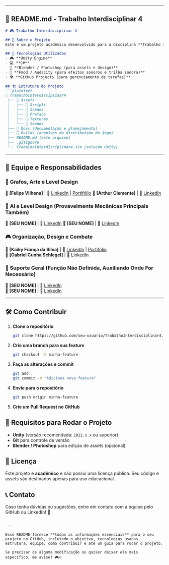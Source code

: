 

---

## 📜 **README.md** - Trabalho Interdisciplinar 4  

```md
# 🎮 Trabalho Interdisciplinar 4  

## 📌 Sobre o Projeto  
Este é um projeto acadêmico desenvolvido para a disciplina **Trabalho Interdisciplinar 4**, onde criaremos um jogo utilizando a **Unity Engine**. O objetivo do projeto é aplicar conceitos aprendidos ao longo do curso, incluindo desenvolvimento de jogos, programação, design e otimização.

## 🚀 Tecnologias Utilizadas  
- 🎮 **Unity Engine**  
- 💻 **C#**  
- 🎨 **Blender / Photoshop (para assets e design)**  
- 🎵 **Fmod / Audacity (para efeitos sonoros e trilha sonora)**  
- 🛠 **GitHub Projects (para gerenciamento de tarefas)**  

## 🏗 Estrutura do Projeto  
```plaintext
📂 TrabalhoInterdisciplinar4
 ├── 📁 Assets
 │   ├── 📁 Scripts
 │   ├── 📁 Scenes
 │   ├── 📁 Prefabs
 │   ├── 📁 Textures
 │   └── 📁 Sounds
 ├── 📁 Docs (documentação e planejamento)
 ├── 📁 Builds (arquivos de distribuição do jogo)
 ├── README.md (este arquivo)
 ├── .gitignore
 └── TrabalhoInterdisciplinar4.sln (solução Unity)
```


---

## 👥 Equipe e Responsabilidades  

### 🎨 **Grafos, Arte e Level Design**  
👤 **[Felipe VIlhena]**  | 🔗 [LinkedIn](https://www.linkedin.com/in/felipe-vilhena-dias-224b23271/) | [Portifólio](https://github.com/felipevidias)
👤 **[Arthur Clemente]** | 🔗 [LinkedIn](LINKEDIN)  

### 🤖 **AI e Level Design (Provavelmente Mecânicas Principais Também)**  
👤 **[SEU NOME]** | 🔗 [LinkedIn](LINKEDIN) 
👤 **[SEU NOME]** | 🔗 [LinkedIn](LINKEDIN)  

### 🎮 **Organização, Design e Combate**  
👤 **[Kaiky França da Silva]** | 🔗 [LinkedIn](https://www.linkedin.com/in/glkaiky/) | [Portifólio](www.kaikyfrs.com.br)  
👤 **[Gabriel Cunha Schlegel]** | 🔗 [LinkedIn](https://www.linkedin.com/in/gabriel-cunha-schlegel-0b417627b/)  

### 🔄 **Suporte Geral (Função Não Definida, Auxiliando Onde For Necessário)**  
👤 **[SEU NOME]** | 🔗 [LinkedIn](LINKEDIN)  
👤 **[SEU NOME]** | 🔗 [LinkedIn](LINKEDIN)  

---


## 🛠 Como Contribuir  
1. **Clone o repositório**  
   ```bash
   git clone https://github.com/seu-usuario/TrabalhoInterdisciplinar4.git
   ```
2. **Crie uma branch para sua feature**  
   ```bash
   git checkout -b minha-feature
   ```
3. **Faça as alterações e commit**  
   ```bash
   git add .
   git commit -m "Adiciona nova feature"
   ```
4. **Envie para o repositório**  
   ```bash
   git push origin minha-feature
   ```
5. **Crie um Pull Request no GitHub**  

## 📌 Requisitos para Rodar o Projeto  
- **Unity** (versão recomendada: `2022.x.x` ou superior)  
- **Git** para controle de versão  
- **Blender / Photoshop** para edição de assets (opcional)  

## 📄 Licença  
Este projeto é **acadêmico** e não possui uma licença pública. Seu código e assets são destinados apenas para uso educacional.  

## 📞 Contato  
Caso tenha dúvidas ou sugestões, entre em contato com a equipe pelo GitHub ou LinkedIn! 🚀  
```

---

Esse README fornece **todas as informações essenciais** para o seu projeto no GitHub, incluindo o objetivo, tecnologias usadas, estrutura, equipe, como contribuir e até um guia para rodar o projeto.  

Se precisar de alguma modificação ou quiser deixar ele mais específico, me avise! 🎮🔥
